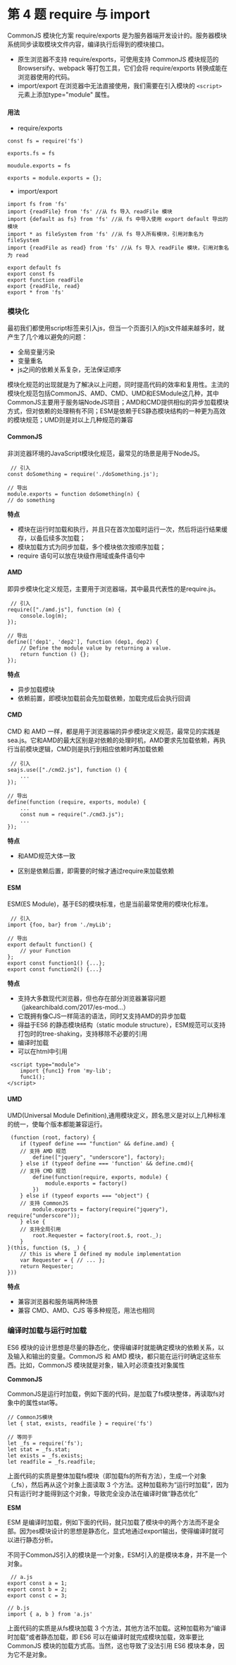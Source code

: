 # 第 4 题 require 与 import

CommonJS 模块化方案 require/exports 是为服务器端开发设计的。服务器模块系统同步读取模块文件内容，编译执行后得到的模块接口。


* 原生浏览器不支持 require/exports，可使用支持 CommonJS 模块规范的 Browsersify、webpack 等打包工具，它们会将 require/exports 转换成能在浏览器使用的代码。
* import/export 在浏览器中无法直接使用，我们需要在引入模块的 `<script>` 元素上添加type="module" 属性。

#### 用法

* require/exports
```
const fs = require('fs')

exports.fs = fs

moudule.exports = fs
```

```
exports = module.exports = {};
```

* import/export

```
import fs from 'fs'
import {readFile} from 'fs' //从 fs 导入 readFile 模块
import {default as fs} from 'fs' //从 fs 中导入使用 export default 导出的模块
import * as fileSystem from 'fs' //从 fs 导入所有模块，引用对象名为 fileSystem
import {readFile as read} from 'fs' //从 fs 导入 readFile 模块，引用对象名为 read

export default fs
export const fs
export function readFile
export {readFile, read}
export * from 'fs'
```

### 模块化

最初我们都使用script标签来引入js，但当一个页面引入的js文件越来越多时，就产生了几个难以避免的问题：

* 全局变量污染
* 变量重名
* js之间的依赖关系复杂，无法保证顺序


模块化规范的出现就是为了解决以上问题，同时提高代码的效率和复用性。主流的模块化规范包括CommonJS、AMD、CMD、UMD和ESModule这几种，其中CommonJS主要用于服务端NodeJS项目；AMD和CMD提供相似的异步加载模块方式，但对依赖的处理稍有不同；ESM是依赖于ES静态模块结构的一种更为高效的模块规范；UMD则是对以上几种规范的兼容

#### CommonJS

非浏览器环境的JavaScript模块化规范，最常见的场景是用于NodeJS。

```
 // 引入 
const doSomething = require('./doSomething.js'); 

// 导出
module.exports = function doSomething(n) { 
// do something 

```

**特点**

* 模块在运行时加载和执行，并且只在首次加载时运行一次，然后将运行结果缓存，以备后续多次加载；
* 模块加载方式为同步加载，多个模块依次按顺序加载；
* require 语句可以放在块级作用域或条件语句中

#### AMD

即异步模块化定义规范，主要用于浏览器端，其中最具代表性的是require.js。

```
 // 引入
require(["./amd.js"], function (m) { 
    console.log(m); 
});

// 导出
define(['dep1', 'dep2'], function (dep1, dep2) { 
    // Define the module value by returning a value. 
    return function () {}; 
});

```

**特点**

* 异步加载模块
* 依赖前置，即模块加载前会先加载依赖，加载完成后会执行回调


#### CMD

CMD 和 AMD 一样，都是用于浏览器端的异步模块定义规范，最常见的实践是sea.js。它和AMD的最大区别是对依赖的处理时机，AMD要求先加载依赖，再执行当前模块逻辑，CMD则是执行到相应依赖时再加载依赖

```
 // 引入 
seajs.use(["./cmd2.js"], function () { 
    ...
});

// 导出
define(function (require, exports, module) { 
    ...
    const num = require("./cmd3.js");
    ...
});

```

**特点**

* 和AMD规范大体一致

* 区别是依赖后置，即需要的时候才通过require来加载依赖

#### ESM

ESM(ES Module)，基于ES的模块标准，也是当前最常使用的模块化标准。

```
 // 引入
import {foo, bar} from './myLib'; 

// 导出
export default function() { 
    // your Function 
}; 
export const function1() {...}; 
export const function2() {...}

```

**特点**

* 支持大多数现代浏览器，但也存在部分浏览器兼容问题 （jakearchibald.com/2017/es-mod…）
* 它既拥有像CJS一样简洁的语法，同时又支持AMD的异步加载
* 得益于ES6 的静态模块结构（static module structure），ESM规范可以支持打包时的tree-shaking，支持移除不必要的引用
* 编译时加载
* 可以在html中引用

```
 <script type="module"> 
    import {func1} from 'my-lib'; 
    func1(); 
</script>

```

#### UMD

UMD(Universal Module Definition),通用模块定义，顾名思义是对以上几种标准的统一，使每个版本都能兼容运行。

```
 (function (root, factory) { 
    if (typeof define === "function" && define.amd) { 
    // 支持 AMD 规范
        define(["jquery", "underscore"], factory);
    } else if (typeof define === 'function' && define.cmd){ 
    // 支持 CMD 规范
        define(function(require, exports, module) { 
            module.exports = factory() 
        })
    } else if (typeof exports === "object") { 
    // 支持 CommonJS
        module.exports = factory(require("jquery"), require("underscore")); 
    } else { 
    // 支持全局引用
        root.Requester = factory(root.$, root._); 
    } 
}(this, function ($, _) { 
    // this is where I defined my module implementation 
    var Requester = { // ... }; 
    return Requester; 
}))

```

**特点**

* 兼容浏览器和服务端两种场景
* 兼容 CMD、AMD、CJS 等多种规范，用法也相同

### 编译时加载与运行时加载

ES6 模块的设计思想是尽量的静态化，使得编译时就能确定模块的依赖关系，以及输入和输出的变量。CommonJS 和 AMD 模块，都只能在运行时确定这些东西。比如，CommonJS 模块就是对象，输入时必须查找对象属性

**CommonJS**

CommonJS是运行时加载，例如下面的代码，是加载了fs模块整体，再读取fs对象中的属性stat等。

```
// CommonJS模块
let { stat, exists, readfile } = require('fs')

// 等同于
let _fs = require('fs');
let stat = _fs.stat;
let exists = _fs.exists;
let readfile = _fs.readfile;
```

上面代码的实质是整体加载fs模块（即加载fs的所有方法），生成一个对象（_fs），然后再从这个对象上面读取 3 个方法。这种加载称为“运行时加载”，因为只有运行时才能得到这个对象，导致完全没办法在编译时做“静态优化”


**ESM**

ESM 是编译时加载，例如下面的代码，就只加载了模块中的两个方法而不是全部。因为es模块设计的思想是静态化，显式地通过export输出，使得编译时就可以进行静态分析。

不同于CommonJS引入的模块是一个对象，ESM引入的是模块本身，并不是一个对象。

```
 // a.js
export const a = 1;
export const b = 2;
export const c = 3;

// b.js
import { a, b } from 'a.js'
```

上面代码的实质是从fs模块加载 3 个方法，其他方法不加载。这种加载称为“编译时加载”或者静态加载，即 ES6 可以在编译时就完成模块加载，效率要比 CommonJS 模块的加载方式高。当然，这也导致了没法引用 ES6 模块本身，因为它不是对象。